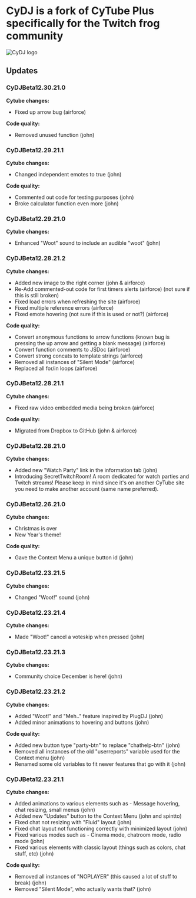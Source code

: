 # CyDJ is a fork of CyTube Plus specifically for the Twitch frog community

![CyDJ logo](https://media.discordapp.net/attachments/893223135367811093/904514815643508756/cydjnormal.jpg)

## Updates

### CyDJBeta12.30.21.0

**Cytube changes:**

- Fixed up arrow bug (airforce)

**Code quality:**

- Removed unused function (john)

### CyDJBeta12.29.21.1

**Cytube changes:**

- Changed independent emotes to true (john)

**Code quality:**

- Commented out code for testing purposes (john)
- Broke calculator function even more (john)

### CyDJBeta12.29.21.0

**Cytube changes:**

- Enhanced "Woot" sound to include an audible "woot" (john)

### CyDJBeta12.28.21.2

**Cytube changes:**

- Added new image to the right corner (john & airforce)
- Re-Add commented-out code for first timers alerts (airforce) (not sure if this is still broken)
- Fixed load errors when refreshing the site (airforce)
- Fixed multiple reference errors (airforce)
- Fixed emote hovering (not sure if this is used or not?) (airforce)

**Code quality:**

- Convert anonymous functions to arrow functions (known bug is pressing the up arrow and getting a blank message) (airforce)
- Convert function comments to JSDoc (airforce)
- Convert strong concats to template strings (airforce)
- Removed all instances of "Silent Mode" (airforce)
- Replaced all for/in loops (airforce)

### CyDJBeta12.28.21.1

**Cytube changes:**

- Fixed raw video embedded media being broken (airforce)

**Code quality:**

- Migrated from Dropbox to GitHub (john & airforce)

### CyDJBeta12.28.21.0

**Cytube changes:**

- Added new "Watch Party" link in the information tab (john)
- Introducing SecretTwitchRoom! A room dedicated for watch parties and Twitch streams!
  Please keep in mind since it's on another CyTube site you need to make another account (same name preferred).

### CyDJBeta12.26.21.0

**Cytube changes:**

- Christmas is over
- New Year's theme!

**Code quality:**

- Gave the Context Menu a unique button id (john)

### CyDJBeta12.23.21.5

**Cytube changes:**

- Changed "Woot!" sound (john)

### CyDJBeta12.23.21.4

**Cytube changes:**

- Made "Woot!" cancel a voteskip when pressed (john)

### CyDJBeta12.23.21.3

**Cytube changes:**

- Community choice December is here! (john)

### CyDJBeta12.23.21.2

**Cytube changes:**

- Added "Woot!" and "Meh.." feature inspired by PlugDJ (john)
- Added minor animations to hovering and buttons (john)

**Code quality:**

- Added new button type "party-btn" to replace "chathelp-btn" (john)
- Removed all instances of the old "userreports" variable used for the Context menu (john)
- Renamed some old variables to fit newer features that go with it (john)

### CyDJBeta12.23.21.1

**Cytube changes:**

- Added animations to various elements such as - Message hovering, chat resizing, small menus (john)
- Added new "Updates" button to the Context Menu (john and spintto)
- Fixed chat not resizing with "Fluid" layout (john)
- Fixed chat layout not functioning correctly with minimized layout (john)
- Fixed various modes such as - Cinema mode, chatroom mode, radio mode (john)
- Fixed various elements with classic layout (things such as colors, chat stuff, etc) (john)

**Code quality:**

- Removed all instances of "NOPLAYER" (this caused a lot of stuff to break) (john)
- Removed "Silent Mode", who actually wants that? (john)
